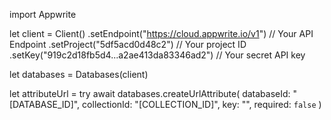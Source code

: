 import Appwrite

let client = Client()
    .setEndpoint("https://cloud.appwrite.io/v1") // Your API Endpoint
    .setProject("5df5acd0d48c2") // Your project ID
    .setKey("919c2d18fb5d4...a2ae413da83346ad2") // Your secret API key

let databases = Databases(client)

let attributeUrl = try await databases.createUrlAttribute(
    databaseId: &quot;[DATABASE_ID]&quot;,
    collectionId: &quot;[COLLECTION_ID]&quot;,
    key: &quot;&quot;,
    required: `false`
)

